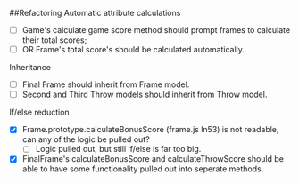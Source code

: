 ##Refactoring
Automatic attribute calculations
- [ ]	Game's calculate game score method should prompt frames to calculate their total scores;
- [ ] OR Frame's total score's should be calculated automatically.

Inheritance
- [ ] Final Frame should inherit from Frame model.
- [ ] Second and Third Throw models should inherit from Throw model.

If/else reduction
- [x] Frame.prototype.calculateBonusScore (frame.js ln53) is not readable, can any of the logic be pulled out?
  - [ ] Logic pulled out, but still if/else is far too big.
- [x] FinalFrame's calculateBonusScore and calculateThrowScore should be able to have some functionality pulled out into seperate methods.
